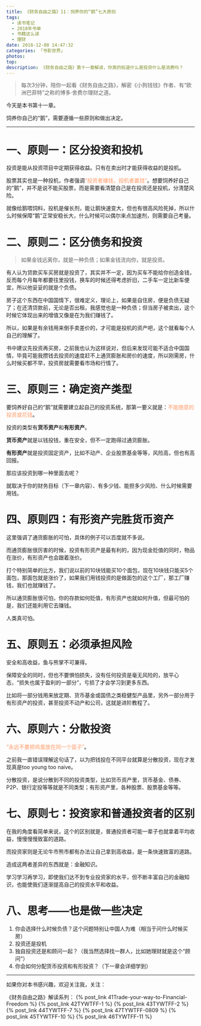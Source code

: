 ```yaml
---
title: 《财务自由之路》11：饲养你的“鹅”七大原则
tags:
  - 读书笔记
  - 2018年书单
  - 书籍这么读
  - 理财
date: 2018-12-08 14:47:32
categories: 「书影世界」
photos:
top:
description: 《财务自由之路》第十一章解读，你真的知道什么是投资什么是消费吗？
---
```

>每次3分钟，陪你一起看《财务自由之路》，解密《小狗钱钱》作者、有“欧洲巴菲特”之称的博多·舍费尔理财之道。

今天是本书第十一章。

饲养你自己的“鹅”，需要遵循一些原则和做出决定。

---

# 一、原则一：区分投资和投机

投资是能从投资项目中定期获得收益。只有在卖出时才能获得收益的是投机。

股票其实也是一种投机，作者强调<font color="#FF9966">“投资者赚钱，投机者赢钱”</font>。想要饲养好自己的“鹅”，并不是说不能买股票，而是需要看清楚自己是在投资还是投机，分清楚风险。

就像给鹅喂饲料，投机是催长剂，能让鹅快速变大，但也有很高风险死掉，所以什么时候保障“鹅”正常安稳长大，什么时候可以偶尔来点加速剂，则需要自己考量。

# 二、原则二：区分债务和投资

>如果金钱远离你，就是一种负债；如果金钱流向你，就是投资。

有人认为贷款买车买房就是投资了，其实并不一定，因为买车不能给你创造金钱，反而每个月每年都要往里投钱，换车的时候还得考虑折旧，二手车一定比新车便宜，所以他妥妥的就是个负债。

房子这个东西在中国国情下，很难定义，理论上，如果是自住房，便是负债无疑了；在还清贷款前，无论是否出租，我感觉也是一种负债；但当房子被卖出，这个时候它体现出来的增值又像是在为我们赚钱了。

所以，如果是有余钱用来倒手卖差价的，才可能是投机的资产吧，这个就看每个人自己的理解了。

书中建议先投资再买房，之前我也认为这样说对，但后来发现可能不适合中国国情，毕竟可能我攒钱去投资的速度赶不上通货膨胀和房价的速度，所以刚需房，什么时候买都不早，投资房就需要看市场和行情了。

# 三、原则三：确定资产类型

要饲养好自己的“鹅”就需要建立起自己的投资系统，那第一要义就是：<font color="#FF9966">不能随意的投资或花钱</font>。

投资的类型有**货币资产**和**有形资产**。

**货币资产**就是以钱投钱，重在安全，但不一定跑得过通货膨胀。

**有形资产**就是投资固定资产，比如不动产、企业股票基金等等，风险高，但也有高回报。

那应该投资到哪一种里面去呢？

就取决于你的财务目标（下一章内容）、有多少钱、能担多少风险、什么时候需要用钱。

# 四、原则四：有形资产完胜货币资产

这里强调了通货膨胀的可怕，具体的例子可以百度就不多说。

而通货膨胀很厉害的时候，投资有形资产是最有利的，因为现金贬值的同时，物品在涨价，有形资产也会跟着涨价。

打个特别简单的比方，我们说以前的10块钱能买10个面包，现在10块钱只能买5个面包，那面包就是涨价了，如果我们用钱投资的是做面包的这个工厂，那工厂赚钱，我们也就赚钱了。

所以通货膨胀很可怕，你的存款如何贬值，有形资产也就如何升值，但最可怕的是，我们还能利用它去赚钱。

人类真可怕。

# 五、原则五：必须承担风险

安全和高收益，鱼与熊掌不可兼得。

保障安全的同时，但也不要惧怕损失，没有任何投资是毫无风险的，放平心态，“损失也属于盈利的一部分”，亏损了才会学习到更多东西。

比如将一部分钱用来放定期、货币基金或国债之类稳健型产品里，另外一部分用于有形资产的投资，甚至投资不动产和公司，这就是进阶教程了。

# 六、原则六：分散投资

<font color="#FF9966">“永远不要把鸡蛋放在同一个篮子”</font>。

之前我一直错误理解这句话了，以为把钱投在不同平台就算是分散投资，现在才发现真是too young too naive。

分散投资，是说分散到不同的投资类型，比如货币资产里，货币基金、债券、P2P、银行定投等等就是不同类型；有形资产里，各种股票、股票基金等等。

# 七、原则七：投资家和普通投资者的区别

在我的角度看简单来说，这个的区别就是，普通投资者可能一辈子也就拿着平均收益，慢慢慢慢致富的道路。

而投资家则是无论牛市熊市都有办法让自己拿到高收益，是一条快速致富的道路。

造成这两者差异的东西就是：金融知识。

学习学习再学习，即使我们达不到专业投资家的水平，但不断丰富自己的金融知识，也能使我们逐渐提高自己的投资水平和收益。

# 八、思考——也是做一些决定

1. 你会选择什么时候负债？这个问题特别让中国人为难（相当于问什么时候买房）
2. 投资还是投机
3. 独自投资还是和顾问一起？（我当然选择找一群人，比如她理财就是这个“顾问”）
4. 你会如何分配货币投资和有形投资？（下一章会详细学到）

---
如果你对本书感兴趣，欢迎关注我，关注：

《财务自由之路》解读系列：
{% post_link 41Trade-your-way-to-Financial-Freedom %}
{% post_link 42TYWTFF-1 %}
{% post_link 43TYWTFF-2 %}
{% post_link 44TYWTFF-7 %}
{% post_link 47TYWTFF-0809 %}
{% post_link 45TYWTFF-10 %}
{% post_link 46TYWTFF-11 %}